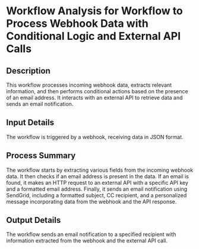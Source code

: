 # Workflow Analysis for Workflow to Process Webhook Data with Conditional Logic and External API Calls

## Description
This workflow processes incoming webhook data, extracts relevant information, and then performs conditional actions based on the presence of an email address. It interacts with an external API to retrieve data and sends an email notification.

## Input Details
The workflow is triggered by a webhook, receiving data in JSON format.

## Process Summary
The workflow starts by extracting various fields from the incoming webhook data. It then checks if an email address is present in the data. If an email is found, it makes an HTTP request to an external API with a specific API key and a formatted email address. Finally, it sends an email notification using SendGrid, including a formatted subject, CC recipient, and a personalized message incorporating data from the webhook and the API response.

## Output Details
The workflow sends an email notification to a specified recipient with information extracted from the webhook and the external API call.
